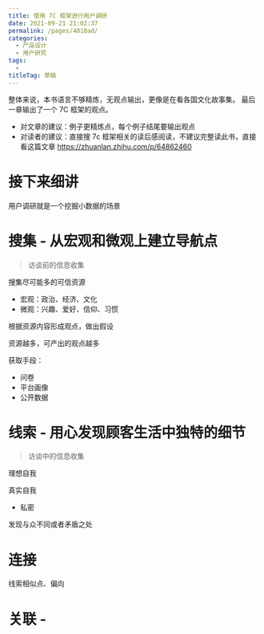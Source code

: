 ```yaml
---
title: 使用 7C 框架进行用户调研
date: 2021-09-21 21:02:37
permalink: /pages/4010ad/
categories: 
  - 产品设计
  - 用户研究
tags: 
  - 
titleTag: 草稿
---
```

整体来说，本书语言不够精炼，无观点输出，更像是在看各国文化故事集。 最后一章输出了一个 7C 框架的观点。

- 对文章的建议：例子更精炼点，每个例子结尾要输出观点 
- 对读者的建议：直接搜 7c 框架相关的读后感阅读，不建议完整读此书，直接看这篇文章 https://zhuanlan.zhihu.com/p/64862460

# 接下来细讲

用户调研就是一个挖掘小数据的场景

# 搜集 - 从宏观和微观上建立导航点

> 访谈前的信息收集

搜集尽可能多的可信资源

- 宏观：政治、经济、文化
- 微观：兴趣、爱好、信仰、习惯

根据资源内容形成观点，做出假设

资源越多，可产出的观点越多

获取手段：
- 问卷
- 平台画像
- 公开数据

# 线索 - 用心发现顾客生活中独特的细节

> 访谈中的信息收集

理想自我

真实自我
- 私密

发现与众不同或者矛盾之处

# 连接

线索相似点、偏向


# 关联 - 
